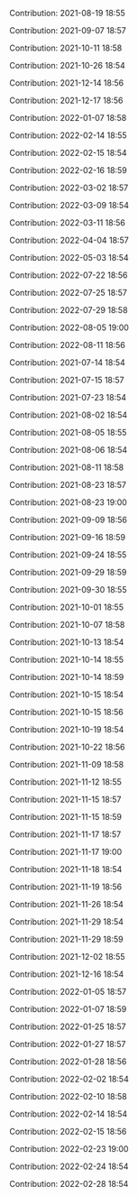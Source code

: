 Contribution: 2021-08-19 18:55

Contribution: 2021-09-07 18:57

Contribution: 2021-10-11 18:58

Contribution: 2021-10-26 18:54

Contribution: 2021-12-14 18:56

Contribution: 2021-12-17 18:56

Contribution: 2022-01-07 18:58

Contribution: 2022-02-14 18:55

Contribution: 2022-02-15 18:54

Contribution: 2022-02-16 18:59

Contribution: 2022-03-02 18:57

Contribution: 2022-03-09 18:54

Contribution: 2022-03-11 18:56

Contribution: 2022-04-04 18:57

Contribution: 2022-05-03 18:54

Contribution: 2022-07-22 18:56

Contribution: 2022-07-25 18:57

Contribution: 2022-07-29 18:58

Contribution: 2022-08-05 19:00

Contribution: 2022-08-11 18:56

Contribution: 2021-07-14 18:54

Contribution: 2021-07-15 18:57

Contribution: 2021-07-23 18:54

Contribution: 2021-08-02 18:54

Contribution: 2021-08-05 18:55

Contribution: 2021-08-06 18:54

Contribution: 2021-08-11 18:58

Contribution: 2021-08-23 18:57

Contribution: 2021-08-23 19:00

Contribution: 2021-09-09 18:56

Contribution: 2021-09-16 18:59

Contribution: 2021-09-24 18:55

Contribution: 2021-09-29 18:59

Contribution: 2021-09-30 18:55

Contribution: 2021-10-01 18:55

Contribution: 2021-10-07 18:58

Contribution: 2021-10-13 18:54

Contribution: 2021-10-14 18:55

Contribution: 2021-10-14 18:59

Contribution: 2021-10-15 18:54

Contribution: 2021-10-15 18:56

Contribution: 2021-10-19 18:54

Contribution: 2021-10-22 18:56

Contribution: 2021-11-09 18:58

Contribution: 2021-11-12 18:55

Contribution: 2021-11-15 18:57

Contribution: 2021-11-15 18:59

Contribution: 2021-11-17 18:57

Contribution: 2021-11-17 19:00

Contribution: 2021-11-18 18:54

Contribution: 2021-11-19 18:56

Contribution: 2021-11-26 18:54

Contribution: 2021-11-29 18:54

Contribution: 2021-11-29 18:59

Contribution: 2021-12-02 18:55

Contribution: 2021-12-16 18:54

Contribution: 2022-01-05 18:57

Contribution: 2022-01-07 18:59

Contribution: 2022-01-25 18:57

Contribution: 2022-01-27 18:57

Contribution: 2022-01-28 18:56

Contribution: 2022-02-02 18:54

Contribution: 2022-02-10 18:58

Contribution: 2022-02-14 18:54

Contribution: 2022-02-15 18:56

Contribution: 2022-02-23 19:00

Contribution: 2022-02-24 18:54

Contribution: 2022-02-28 18:54

